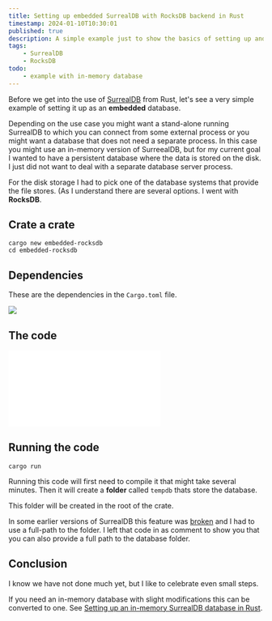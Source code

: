 ```yaml
---
title: Setting up embedded SurrealDB with RocksDB backend in Rust
timestamp: 2024-01-10T10:30:01
published: true
description: A simple example just to show the basics of setting up and embedded SurrealDB database in Rust
tags:
    - SurrealDB
    - RocksDB
todo:
    - example with in-memory database
---
```


Before we get into the use of [SurrealDB](/surrealdb) from Rust, let's see a very simple example of setting it up as an **embedded** database.

Depending on the use case you might want a stand-alone running SurrealDB to which you can connect from some external process or you might want a database
that does not need a separate process. In this case you might use an in-memory version of SurreealDB, but for my current goal I wanted to have a persistent database
where the data is stored on the disk. I just did not want to deal with a separate database server process.

For the disk storage I had to pick one of the database systems that provide the file stores. (As I understand there are several options. I went with **RocksDB**.


## Crate a crate

```
cargo new embedded-rocksdb
cd embedded-rocksdb
```

## Dependencies

These are the dependencies in the `Cargo.toml` file.

![](examples/surrealdb/embedded-rocksdb/Cargo.toml)

## The code

![](examples/surrealdb/embedded-rocksdb/src/main.rs)


## Running the code

```
cargo run
```

Running this code will first need to compile it that might take several minutes. Then it will create a **folder** called `tempdb` thats store the database.

This folder will be created in the root of the crate.

In some earlier versions of SurrealDB this feature was [broken](https://github.com/surrealdb/docs.surrealdb.com/issues/185) and I had to use a full-path to the folder.
I left that code in as comment to show you that you can also provide a full path to the database folder.

## Conclusion

I know we have not done much yet, but I like to celebrate even small steps.

If you need an in-memory database with slight modifications this can be converted to one.
See [Setting up an in-memory SurrealDB database in Rust](/surrealdb-embedded-with-in-memory-database).


